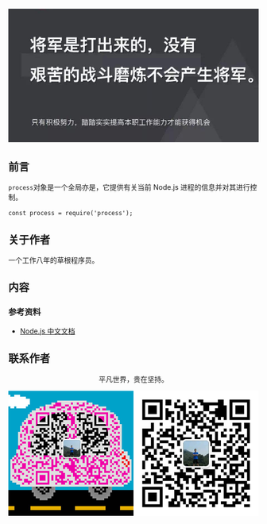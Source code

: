 ![image](../img/timg.jpg)
<br>

## 前言

`process`对象是一个全局亦是，它提供有关当前 Node.js 进程的信息并对其进行控制。

```
const process = require('process');
```

## 关于作者

一个工作八年的草根程序员。

## 内容

### 参考资料

- [Node.js 中文文档](http://nodejs.cn/api/process.html)

## 联系作者

<div align="center">
    <p>
        平凡世界，贵在坚持。
    </p>
    <img src="../img/contact.png" />
</div>
